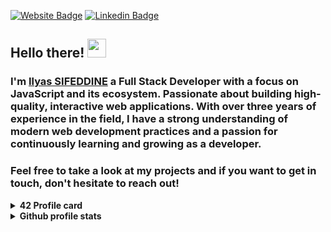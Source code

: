 
<a href="https://isifeddine.me/" target="_blank"><img src="https://img.shields.io/badge/Website-3b5998?style=flat-square&amp;logo=google-chrome&amp;logoColor=white" alt="Website Badge"></a>
<a href="https://www.linkedin.com/in/ilyas-sifedine/" target="_blank"><img src="https://img.shields.io/badge/-LinkedIn-0e76a8?style=flat-square&amp;logo=Linkedin&amp;logoColor=white" alt="Linkedin Badge"></a>


## Hello there! <img src="https://raw.githubusercontent.com/MartinHeinz/MartinHeinz/master/wave.gif" width="30px">

### I'm <a href="https://isifeddine.me/" target="_blank">Ilyas SIFEDDINE</a> a Full Stack Developer with a focus on JavaScript and its ecosystem. Passionate about building high-quality, interactive web applications. With over three years of experience in the field, I have a strong understanding of modern web development practices and a passion for continuously learning and growing as a developer.

### Feel free to take a look at my projects and if you want to get in touch, don't hesitate to reach out!



<details>	
  <summary><b>42 Profile card</summary>

  <br />
<img src="https://badge.mediaplus.ma/greenbinary/isifeddi" alt="isifeddi's 42 stats" />
</details>
<details>	
  <summary><b>Github profile stats</b></summary>
  <br />
  <img height="180em" src="https://github-profile-summary-cards.vercel.app/api/cards/profile-details?username=isifeddi&theme=2077" />
  <br/>
  <img height="180em" src="https://github-profile-summary-cards.vercel.app/api/cards/productive-time?username=isifeddi&theme=2077"/>
  <img height="180em" src="https://github-profile-summary-cards.vercel.app/api/cards/stats?username=isifeddi&theme=2077"/>
  <br/>
  <img height="180em" src="https://github-profile-summary-cards.vercel.app/api/cards/repos-per-language?username=isifeddi&theme=2077"/>
  <img height="180em" src="https://github-profile-summary-cards.vercel.app/api/cards/most-commit-language?username=isifeddi&theme=2077"/>

  [![Top Langs](https://github-readme-stats.vercel.app/api/top-langs/?username=isifeddi&langs_count=5&theme=2077&hide=c,html,Makefile)](https://github.com/anuraghazra/github-readme-stats)

</details>
